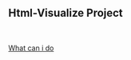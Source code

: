 ## Html-Visualize Project

<br>

[What can i do](https://github.com/CWIN77/README-contents/blob/master/nextjs/README.md)
